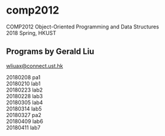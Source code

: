 # comp2012

COMP2012	Object-Oriented Programming and Data Structures  
2018 Spring, HKUST

## Programs by Gerald Liu
[wliuax@connect.ust.hk](mailto:wliuax@connect.ust.hk)

20180208	pa1  
20180210	lab1  
20180223	lab2  
20180228	lab3  
20180305	lab4  
20180314	lab5  
20180327	pa2  
20180409	lab6  
20180411	lab7
